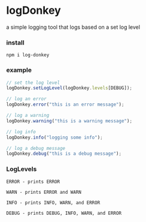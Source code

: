 # logDonkey
a simple logging tool that logs based on a set log level

### install
``` npm i log-donkey ```

### example

```javascript
// set the log level
logDonkey.setLogLevel(logDonkey.levels[DEBUG]);

// log an error
logDonkey.error("this is an error message");

// log a warning
logDonkey.warning("this is a warning message");

// log info
logDonkey.info("logging some info");

// log a debug message
logDonkey.debug("this is a debug message");
```

### LogLevels
```
ERROR - prints ERROR

WARN - prints ERROR and WARN

INFO - prints INFO, WARN, and ERROR

DEBUG - prints DEBUG, INFO, WARN, and ERROR
```